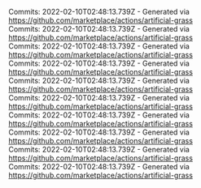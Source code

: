 Commits: 2022-02-10T02:48:13.739Z - Generated via https://github.com/marketplace/actions/artificial-grass
<br>
Commits: 2022-02-10T02:48:13.739Z - Generated via https://github.com/marketplace/actions/artificial-grass
<br>
Commits: 2022-02-10T02:48:13.739Z - Generated via https://github.com/marketplace/actions/artificial-grass
<br>
Commits: 2022-02-10T02:48:13.739Z - Generated via https://github.com/marketplace/actions/artificial-grass
<br>
Commits: 2022-02-10T02:48:13.739Z - Generated via https://github.com/marketplace/actions/artificial-grass
<br>
Commits: 2022-02-10T02:48:13.739Z - Generated via https://github.com/marketplace/actions/artificial-grass
<br>
Commits: 2022-02-10T02:48:13.739Z - Generated via https://github.com/marketplace/actions/artificial-grass
<br>
Commits: 2022-02-10T02:48:13.739Z - Generated via https://github.com/marketplace/actions/artificial-grass
<br>
Commits: 2022-02-10T02:48:13.739Z - Generated via https://github.com/marketplace/actions/artificial-grass
<br>
Commits: 2022-02-10T02:48:13.739Z - Generated via https://github.com/marketplace/actions/artificial-grass
<br>
